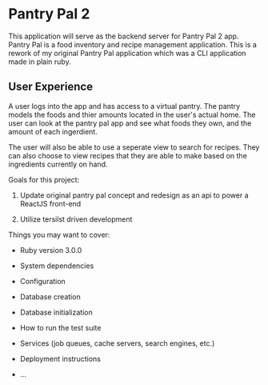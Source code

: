 # Pantry Pal 2

This application will serve as the backend server for Pantry Pal 2 app. 
Pantry Pal is a food inventory and recipe management application. This is a rework of
my original Pantry Pal application which was a CLI application made in plain ruby. 

## User Experience

A user logs into the app and has access to a virtual pantry. The pantry models the foods and thier
amounts located in the user's actual home. The user can look at the pantry pal app and see what foods
they own, and the amount of each ingerdient. 

The user will also be able to use a seperate view to search for recipes. They can also choose to view recipes 
that they are able to make based on the ingredients currently on hand. 


Goals for this project:

1. Update original pantry pal concept and redesign as an api to power a ReactJS front-end

2. Utilize tersilst driven development 





Things you may want to cover:

* Ruby version
3.0.0

* System dependencies

* Configuration

* Database creation

* Database initialization

* How to run the test suite

* Services (job queues, cache servers, search engines, etc.)

* Deployment instructions

* ...
